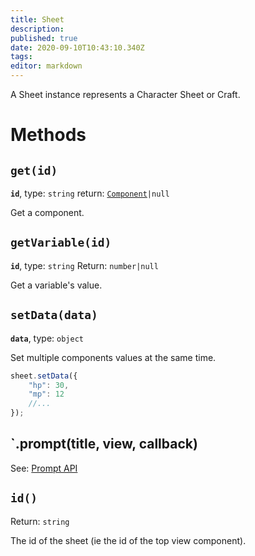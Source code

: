 ```yaml
---
title: Sheet
description: 
published: true
date: 2020-09-10T10:43:10.340Z
tags: 
editor: markdown
---
```


A Sheet instance represents a Character Sheet or Craft.

# Methods

## `get(id)`
**`id`**, type: `string`
return: [`Component`](/system-builder/scripting/component)`|null`

Get a component.

## `getVariable(id)`
**`id`**, type: `string`
Return: `number|null`

Get a variable's value.

## `setData(data)`
**`data`**, type: `object`

Set multiple components values at the same time.
```javascript
sheet.setData({
    "hp": 30,
    "mp": 12
    //...
});
```

## `.prompt(title, view, callback)
See: [Prompt API](/en/system-builder/scripting/prompt)

## `id()`
Return: `string`

The id of the sheet (ie the id of the top view component).